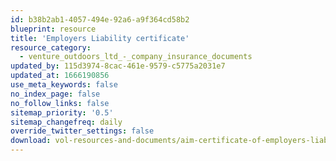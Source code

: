 ```yaml
---
id: b38b2ab1-4057-494e-92a6-a9f364cd58b2
blueprint: resource
title: 'Employers Liability certificate'
resource_category:
  - venture_outdoors_ltd_-_company_insurance_documents
updated_by: 115d3974-8cac-461e-9579-c5775a2031e7
updated_at: 1666190856
use_meta_keywords: false
no_index_page: false
no_follow_links: false
sitemap_priority: '0.5'
sitemap_changefreq: daily
override_twitter_settings: false
download: vol-resources-and-documents/aim-certificate-of-employers-liability.pdf
---
```


